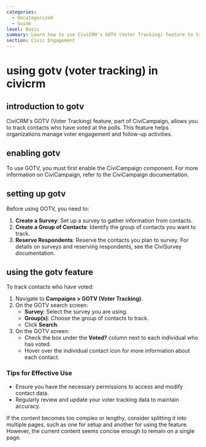 ```yaml
---
categories:
  - Uncategorized
  - Guide
level: Basic
summary: Learn how to use CiviCRM's GOTV (Voter Tracking) feature to track contacts who have voted.
section: Civic Engagement
---
```


# using gotv (voter tracking) in civicrm

## introduction to gotv
CiviCRM's GOTV (Voter Tracking) feature, part of CiviCampaign, allows you to track contacts who have voted at the polls. This feature helps organizations manage voter engagement and follow-up activities.

## enabling gotv
To use GOTV, you must first enable the CiviCampaign component. For more information on CiviCampaign, refer to the CiviCampaign documentation.

## setting up gotv
Before using GOTV, you need to:
1. **Create a Survey**: Set up a survey to gather information from contacts.
2. **Create a Group of Contacts**: Identify the group of contacts you want to track.
3. **Reserve Respondents**: Reserve the contacts you plan to survey. For details on surveys and reserving respondents, see the CiviSurvey documentation.

## using the gotv feature
To track contacts who have voted:
1. Navigate to **Campaigns > GOTV (Voter Tracking)**.
2. On the GOTV search screen:
   - **Survey**: Select the survey you are using.
   - **Group(s)**: Choose the group of contacts to track.
   - Click **Search**.
3. On the GOTV screen:
   - Check the box under the **Voted?** column next to each individual who has voted.
   - Hover over the individual contact icon for more information about each contact.

### Tips for Effective Use
- Ensure you have the necessary permissions to access and modify contact data.
- Regularly review and update your voter tracking data to maintain accuracy.

If the content becomes too complex or lengthy, consider splitting it into multiple pages, such as one for setup and another for using the feature. However, the current content seems concise enough to remain on a single page.
